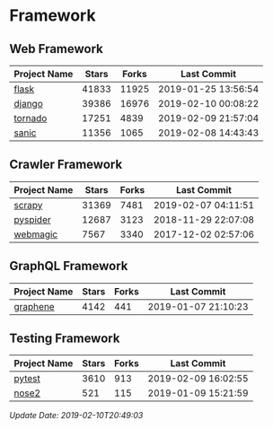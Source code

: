 # Framework

## Web Framework

| Project Name | Stars | Forks | Last Commit |
| ------------ | ----- | ----- | ----------- |
| [flask](https://github.com/pallets/flask) | 41833 | 11925 | 2019-01-25 13:56:54 |
| [django](https://github.com/django/django) | 39386 | 16976 | 2019-02-10 00:08:22 |
| [tornado](https://github.com/tornadoweb/tornado) | 17251 | 4839 | 2019-02-09 21:57:04 |
| [sanic](https://github.com/huge-success/sanic) | 11356 | 1065 | 2019-02-08 14:43:43 |

## Crawler Framework

| Project Name | Stars | Forks | Last Commit |
| ------------ | ----- | ----- | ----------- |
| [scrapy](https://github.com/scrapy/scrapy) | 31369 | 7481 | 2019-02-07 04:11:51 |
| [pyspider](https://github.com/binux/pyspider) | 12687 | 3123 | 2018-11-29 22:07:08 |
| [webmagic](https://github.com/code4craft/webmagic) | 7567 | 3340 | 2017-12-02 02:57:06 |

## GraphQL Framework

| Project Name | Stars | Forks | Last Commit |
| ------------ | ----- | ----- | ----------- |
| [graphene](https://github.com/graphql-python/graphene) | 4142 | 441 | 2019-01-07 21:10:23 |

## Testing Framework

| Project Name | Stars | Forks | Last Commit |
| ------------ | ----- | ----- | ----------- |
| [pytest](https://github.com/pytest-dev/pytest) | 3610 | 913 | 2019-02-09 16:02:55 |
| [nose2](https://github.com/nose-devs/nose2) | 521 | 115 | 2019-01-09 15:21:59 |

*Update Date: 2019-02-10T20:49:03*
